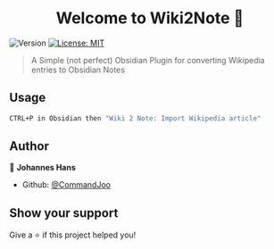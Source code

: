 <h1 align="center">Welcome to Wiki2Note 👋</h1>
<p>
  <img alt="Version" src="https://img.shields.io/badge/version-1.0-blue.svg?cacheSeconds=2592000" />
  <a href="#" target="_blank">
    <img alt="License: MIT" src="https://img.shields.io/badge/License-MIT-yellow.svg" />
  </a>
</p>

> A Simple (not perfect) Obsidian Plugin for converting Wikipedia entries to Obsidian Notes


## Usage

```sh
CTRL+P in Obsidian then "Wiki 2 Note: Import Wikipedia article"
```

## Author

👤 **Johannes Hans**

* Github: [@CommandJoo](https://github.com/CommandJoo)

## Show your support

Give a ⭐️ if this project helped you!

